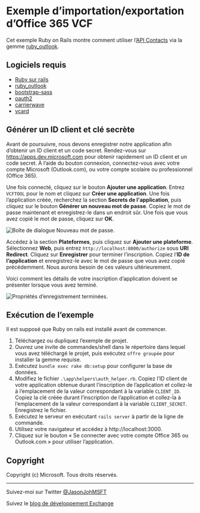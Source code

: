 # Exemple d’importation/exportation d’Office 365 VCF #

Cet exemple Ruby on Rails montre comment utiliser l’[API Contacts](https://msdn.microsoft.com/office/office365/APi/contacts-rest-operations) via la gemme [ruby\_outlook](http://github.com/jasonjoh/ruby_outlook).

## Logiciels requis ##

- [Ruby sur rails](http://rubyonrails.org/)
- [ruby\_outlook](http://github.com/jasonjoh/ruby_outlook)
- [bootstrap-sass](https://rubygems.org/gems/bootstrap-sass)
- [oauth2](https://rubygems.org/gems/oauth2)
- [carrierwave](https://rubygems.org/gems/carrierwave)
- [vcard](https://rubygems.org/gems/vcard)

## Générer un ID client et clé secrète ###

Avant de poursuivre, nous devons enregistrer notre application afin d’obtenir un ID client et un code secret. Rendez-vous sur https://apps.dev.microsoft.com pour obtenir rapidement un ID client et un code secret. À l’aide du bouton connexion, connectez-vous avec votre compte Microsoft (Outlook.com), ou votre compte scolaire ou professionnel (Office 365).

Une fois connecté, cliquez sur le bouton **Ajouter une application**. Entrez `VCFTOOL` pour le nom et cliquez sur **Créer une application**. Une fois l’application créée, recherchez la section **Secrets de l'application**, puis cliquez sur le bouton **Générer un nouveau mot de passe**. Copiez le mot de passe maintenant et enregistrez-le dans un endroit sûr. Une fois que vous avez copié le mot de passe, cliquez sur **OK**.

![Boîte de dialogue Nouveau mot de passe.](./readme-images/app-new-password.PNG)

Accédez à la section **Plateformes**, puis cliquez sur **Ajouter une plateforme**. Sélectionnez **Web**, puis entrez `http://localhost:8000/authorize` sous **URI Redirect**. Cliquez sur **Enregistrer** pour terminer l’inscription. Copiez l’**ID de l’application** et enregistrez-le avec le mot de passe que vous avez copié précédemment. Nous aurons besoin de ces valeurs ultérieurement.

Voici comment les détails de votre inscription d’application doivent se présenter lorsque vous avez terminé.

![Propriétés d’enregistrement terminées.](./readme-images/app-registration.PNG)

## Exécution de l’exemple ##

Il est supposé que Ruby on rails est installé avant de commencer.

1. Téléchargez ou dupliquez l’exemple de projet.
1. Ouvrez une invite de commandes/shell dans le répertoire dans lequel vous avez téléchargé le projet, puis exécutez `offre groupée` pour installer la gemme requise.
1. Exécutez `bundle exec rake db:setup` pour configurer la base de données.
1. Modifiez le fichier `.\app\helpers\auth_helper.rb`. Copiez l’ID client de votre application obtenue durant l’inscription de l’application et collez-le à l’emplacement de la valeur correspondant à la variable `CLIENT_ID`. Copiez la clé créée durant l’inscription de l’application et collez-la à l’emplacement de la valeur correspondant à la variable `CLIENT_SECRET`. Enregistrez le fichier.
1. Exécutez le serveur en exécutant `rails server` à partir de la ligne de commande.
1. Utilisez votre navigateur et accédez à http://localhost:3000.
1. Cliquez sur le bouton « Se connecter avec votre compte Office 365 ou Outlook.com » pour utiliser l’application.

## Copyright ##

Copyright (c) Microsoft. Tous droits réservés.

----------
Suivez-moi sur Twitter [@JasonJohMSFT](https://twitter.com/JasonJohMSFT)

Suivez le [blog de développement Exchange](http://blogs.msdn.com/b/exchangedev/)